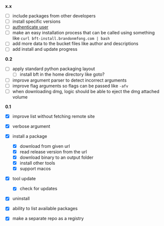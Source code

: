 **x.x**
- [ ] include packages from other developers
- [ ] install specific versions
- [ ] [authenticate user](https://docs.github.com/en/apps/creating-github-apps/authenticating-with-a-github-app/generating-a-user-access-token-for-a-github-app#using-the-device-flow-to-generate-a-user-access-token)
- [ ] make an easy installation process that can be called using something like `curl bft-install.brandonmfong.com | bash`
- [ ] add more data to the bucket files like author and descriptions
- [ ] add install and update progress

**0.2**
- [ ] apply standard python packaging layout
	- [ ] install bft in the home directory like goto?
- [ ] improve argument parser to detect incorrect arguments
- [ ] improve flag arguments so flags can be passed like `-afv`
- [ ] when downloading dmg, logic should be able to eject the dmg attached volume

**0.1**
- [x] improve list without fetching remote site
- [x] verbose argument
- [x] install a package
	- [x] download from given url
	- [x] read release version from the url
	- [x] download binary to an output folder
	- [x] install other tools
	- [x] support macos
- [x] tool update <bucket>
	- [x] check for updates
- [x] uninstall
- [x] ability to list available packages
- [x] make a separate repo as a registry

